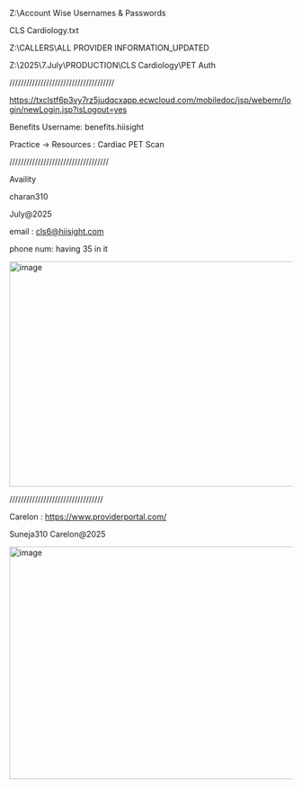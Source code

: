 
Z:\Account Wise Usernames & Passwords

CLS Cardiology.txt

Z:\CALLERS\ALL PROVIDER INFORMATION_UPDATED

Z:\2025\7.July\PRODUCTION\CLS Cardiology\PET Auth

/////////////////////////////////////

https://txclstf6p3vy7rz5judqcxapp.ecwcloud.com/mobiledoc/jsp/webemr/login/newLogin.jsp?isLogout=yes


Benefits
Username: benefits.hiisight

Practice -> Resources : Cardiac PET Scan

///////////////////////////////////

Availity

charan310 

July@2025

email : cls6@hiisight.com



phone num: having 35 in it

<img width="675" height="401" alt="image" src="https://github.com/user-attachments/assets/47f1ac5e-0ec9-4d40-b287-a14569cad4cb" />




/////////////////////////////////


Carelon : https://www.providerportal.com/

Suneja310
Carelon@2025


<img width="573" height="414" alt="image" src="https://github.com/user-attachments/assets/08a0efb7-76d2-4d22-b2c8-7ddd49ab3444" />



